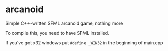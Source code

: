 # arcanoid
Simple C++-written SFML arcanoid game, nothing more

To compile this, you need to have SFML installed.

If you've got x32 windows put `#define _WIN32` in the beginning of main.cpp
